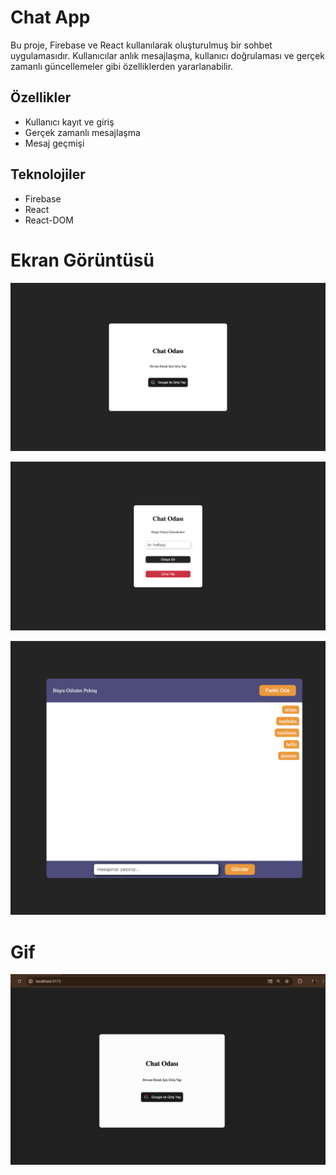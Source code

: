 # Chat App

Bu proje, Firebase ve React kullanılarak oluşturulmuş bir sohbet uygulamasıdır. Kullanıcılar anlık mesajlaşma, kullanıcı doğrulaması ve gerçek zamanlı güncellemeler gibi özelliklerden yararlanabilir.

## Özellikler

- Kullanıcı kayıt ve giriş
- Gerçek zamanlı mesajlaşma
- Mesaj geçmişi

## Teknolojiler

-  Firebase
-  React
-  React-DOM

# Ekran Görüntüsü

![](./public/Ekran%20Resmi%202024-07-12%2018.10.31.png)

![](./public/Ekran%20Resmi%202024-07-12%2018.10.55.png)

![](./public/Ekran%20Resmi%202024-07-12%2018.11.22.png)

# Gif

![](./public/Zight%20Recording%202024-07-12%20at%2006.09.16%20PM.gif)














